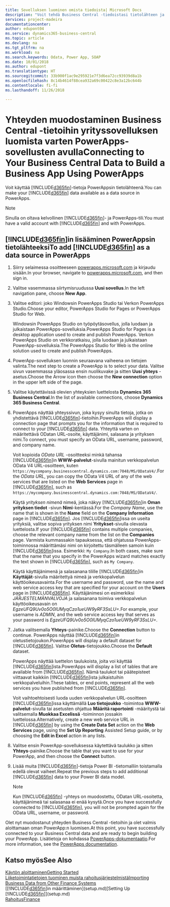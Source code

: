 ```yaml
---
title: Sovelluksen luominen omista tiedoista| Microsoft Docs
description: "Voit tehdä Business Central -tiedoistasi tietolähteen ja määrittää verkkopalveluidesi OData-osoitteen, jolla luot PowerApps-sovelluksen avulla yrityssovelluksen."
services: project-madeira
documentationcenter: 
author: edupont04
ms.service: dynamics365-business-central
ms.topic: article
ms.devlang: na
ms.tgt_pltfrm: na
ms.workload: na
ms.search.keywords: Odata, Power App, SOAP
ms.date: 10/01/2018
ms.author: edupont
ms.translationtype: HT
ms.sourcegitcommit: 33b900f1ac9e295921e7f3d6ea72cc93939d8a1b
ms.openlocfilehash: 8c14b4614f88cea932a69c00422c8e3a12bc644b
ms.contentlocale: fi-fi
ms.lasthandoff: 11/26/2018

---
```

# <a name="connecting-to-your-business-central-data-to-build-a-business-app-using-powerapps"></a><span data-ttu-id="fcc83-103">Yhteyden muodostaminen Business Central -tietoihin yrityssovelluksen luomista varten PowerApps-sovellusten avulla</span><span class="sxs-lookup"><span data-stu-id="fcc83-103">Connecting to Your Business Central Data to Build a Business App Using PowerApps</span></span>
<span data-ttu-id="fcc83-104">Voit käyttää [!INCLUDE[d365fin](includes/d365fin_md.md)]-tietoja PowerAppsin tietolähteenä.</span><span class="sxs-lookup"><span data-stu-id="fcc83-104">You can make your [!INCLUDE[d365fin](includes/d365fin_md.md)] data available as a data source in PowerApps.</span></span>  

> [!NOTE]  
>   <span data-ttu-id="fcc83-105">Sinulla on oltava kelvollinen [!INCLUDE[d365fin](includes/d365fin_md.md)]- ja PowerApps-tili.</span><span class="sxs-lookup"><span data-stu-id="fcc83-105">You must have a valid account with [!INCLUDE[d365fin](includes/d365fin_md.md)] and with PowerApps.</span></span>  

## <a name="to-add-included365finincludesd365finmdmd-as-a-data-source-in-powerapps"></a><span data-ttu-id="fcc83-106">[!INCLUDE[d365fin](includes/d365fin_md.md)]in lisääminen PowerAppsin tietolähteeksi</span><span class="sxs-lookup"><span data-stu-id="fcc83-106">To add [!INCLUDE[d365fin](includes/d365fin_md.md)] as a data source in PowerApps</span></span>
1. <span data-ttu-id="fcc83-107">Siirry selaimessa osoitteeseen [powerapps.microsoft.com](https://powerapps.microsoft.com/en-us/) ja kirjaudu sisään.</span><span class="sxs-lookup"><span data-stu-id="fcc83-107">In your browser, navigate to [powerapps.microsoft.com](https://powerapps.microsoft.com/en-us/), and then sign in.</span></span>
2. <span data-ttu-id="fcc83-108">Valitse vasemmassa siirtymisruudussa **Uusi sovellus**.</span><span class="sxs-lookup"><span data-stu-id="fcc83-108">In the left navigation pane, choose **New App**.</span></span>
3. <span data-ttu-id="fcc83-109">Valitse editori: joko Windowsin PowerApps Studio tai Verkon PowerApps Studio.</span><span class="sxs-lookup"><span data-stu-id="fcc83-109">Choose your editor, PowerApps Studio for Pages or PowerApps Studio for Web.</span></span>

   <span data-ttu-id="fcc83-110">Windowsin PowerApps Studio on työpöytäsovellus, jolla luodaan ja julkaistaan PowerApps-sovelluksia.</span><span class="sxs-lookup"><span data-stu-id="fcc83-110">PowerApps Studio for Pages is a desktop application used to create and publish PowerApps.</span></span> <span data-ttu-id="fcc83-111">Verkon PowerApps Studio on verkkoratkaisu, jolla luodaan ja julkaistaan PowerApp-sovelluksia.</span><span class="sxs-lookup"><span data-stu-id="fcc83-111">The PowerApps Studio for Web is the online solution used to create and publish PowerApps.</span></span>
4. <span data-ttu-id="fcc83-112">PowerApp-sovelluksen luonnin seuraavana vaiheena on tietojen valinta.</span><span class="sxs-lookup"><span data-stu-id="fcc83-112">The next step to create a PowerApp is to select your data.</span></span> <span data-ttu-id="fcc83-113">Valitse sivun vasemmassa yläosassa ensin nuolikuvake ja sitten **Uusi yhteys** -asetus.</span><span class="sxs-lookup"><span data-stu-id="fcc83-113">Choose the Arrow icon then choose the **New connection** option in the upper left side of the page.</span></span>
5. <span data-ttu-id="fcc83-114">Valitse käytettävissä olevien yhteyksien luettelosta **Dynamics 365 Business Central**.</span><span class="sxs-lookup"><span data-stu-id="fcc83-114">In the list of available connections, choose **Dynamics 365 Business Central**.</span></span>
6. <span data-ttu-id="fcc83-115">PowerApps näyttää yhteyssivun, joka kysyy sinulta tietoja, jotka on yhdistettävä [!INCLUDE[d365fin](includes/d365fin_md.md)]-tietoihin.</span><span class="sxs-lookup"><span data-stu-id="fcc83-115">PowerApps will display a connection page that prompts you for the information that is required to connect to your [!INCLUDE[d365fin](includes/d365fin_md.md)] data.</span></span> <span data-ttu-id="fcc83-116">Yhteyttä varten on määritettävä ODatan URL-osoite, käyttäjänimi, salasana ja yrityksen nimi.</span><span class="sxs-lookup"><span data-stu-id="fcc83-116">To connect, you must specify an OData URL, username, password, and company name.</span></span>

   <span data-ttu-id="fcc83-117">Voit kopioida *OData URL* -osoitteeksi minkä tahansa [!INCLUDE[d365fin](includes/d365fin_md.md)]in **WWW-palvelut**-sivulla mainitun verkkopalvelun OData V4 URL-osoitteen, kuten `https://mycompany.businesscentral.dynamics.com:7048/MS/ODataV4/`.</span><span class="sxs-lookup"><span data-stu-id="fcc83-117">For the *OData URL*, you can copy the OData V4 URL of any of the web services that are listed on the **Web Services** page in [!INCLUDE[d365fin](includes/d365fin_md.md)], such as `https://mycompany.businesscentral.dynamics.com:7048/MS/ODataV4/`.</span></span>  

   <span data-ttu-id="fcc83-118">Käytä *yrityksen nimenä* nimeä, joka näkyy [!INCLUDE[d365fin](includes/d365fin_md.md)]in **Oman yrityksen tiedot** -sivun **Nimi**-kentässä.</span><span class="sxs-lookup"><span data-stu-id="fcc83-118">For the *Company Name*, use the name that is shown in the **Name** field on the **Company Information** page in [!INCLUDE[d365fin](includes/d365fin_md.md)].</span></span> <span data-ttu-id="fcc83-119">Jos [!INCLUDE[d365fin](includes/d365fin_md.md)]issa on useita yrityksiä, valitse sopiva yrityksen nimi **Yritykset**-sivulla olevasta luettelosta.</span><span class="sxs-lookup"><span data-stu-id="fcc83-119">If your [!INCLUDE[d365fin](includes/d365fin_md.md)] contains multiple companies, choose the relevant company name from the list on the **Companies** page.</span></span> <span data-ttu-id="fcc83-120">Varmista kummassakin tapauksessa, että ohjatussa PowerApps-toiminnossa määrittämäsi nimi on kirjoitettu täsmälleen samoin kuin [!INCLUDE[d365fin](includes/d365fin_md.md)]issa. Esimerkki: `My Company`.</span><span class="sxs-lookup"><span data-stu-id="fcc83-120">In both cases, make sure that the name that you specify in the PowerApps wizard matches exactly the text shown in [!INCLUDE[d365fin](includes/d365fin_md.md)], such as `My Company`.</span></span>

   <span data-ttu-id="fcc83-121">Käytä käyttäjänimenä ja salasanana tilille [!INCLUDE[d365fin](includes/d365fin_md.md)]in **Käyttäjät**-sivulla määritettyä nimeä ja verkkopalvelun käyttöoikeusavainta.</span><span class="sxs-lookup"><span data-stu-id="fcc83-121">For the username and password, use the name and web service access key that are specified for your account on the **Users** page in [!INCLUDE[d365fin](includes/d365fin_md.md)].</span></span> <span data-ttu-id="fcc83-122">Käyttäjänimesi on esimerkiksi *JÄRJESTELMÄNVALVOJA* ja salasanana toimiva verkkopalvelun käyttöoikeusavain on *EgzeUFQ9Uv0o5O0lUMyqCzo1ueUW9yRF3SsLU=*.</span><span class="sxs-lookup"><span data-stu-id="fcc83-122">For example, your username is *ADMIN*, and the web service access key that serves as your password is *EgzeUFQ9Uv0o5O0lUMyqCzo1ueUW9yRF3SsLU=*.</span></span>
7. <span data-ttu-id="fcc83-123">Jatka valitsemalla **Yhteys**-painike.</span><span class="sxs-lookup"><span data-stu-id="fcc83-123">Choose the **Connection** button to continue.</span></span> <span data-ttu-id="fcc83-124">PowerApps näyttää [!INCLUDE[d365fin](includes/d365fin_md.md)]in oletustietojoukon.</span><span class="sxs-lookup"><span data-stu-id="fcc83-124">PowerApps will display a default dataset for [!INCLUDE[d365fin](includes/d365fin_md.md)].</span></span> <span data-ttu-id="fcc83-125">Valitse **Oletus**-tietojoukko.</span><span class="sxs-lookup"><span data-stu-id="fcc83-125">Choose the **Default** dataset.</span></span>

   <span data-ttu-id="fcc83-126">PowerApps näyttää luettelon taulukoista, joita voi käyttää [!INCLUDE[d365fin](includes/d365fin_md.md)]ista.</span><span class="sxs-lookup"><span data-stu-id="fcc83-126">PowerApps will display a list of tables that are available from [!INCLUDE[d365fin](includes/d365fin_md.md)].</span></span> <span data-ttu-id="fcc83-127">Nämä taulukot tai päätepisteet viittaavat kaikkiin [!INCLUDE[d365fin](includes/d365fin_md.md)]ista julkaistuihin verkkopalveluihin.</span><span class="sxs-lookup"><span data-stu-id="fcc83-127">These tables, or end points,  represent all the web services you have published from [!INCLUDE[d365fin](includes/d365fin_md.md)].</span></span>

   <span data-ttu-id="fcc83-128">Voit vaihtoehtoisesti luoda uuden verkkopalvelun URL-osoitteen [!INCLUDE[d365fin](includes/d365fin_md.md)]issa käyttämällä **Luo tietojoukko** -toimintoa **WWW-palvelut**-sivulla tai asetusten ohjattua **Määritä raportointi** -määritystä tai valitsemalla **Muokkaa Excelissä** -toiminnon jossakin luettelossa.</span><span class="sxs-lookup"><span data-stu-id="fcc83-128">Alternatively, create a new web service URL in [!INCLUDE[d365fin](includes/d365fin_md.md)] by using the **Create Data Set** action on the **Web Services** page, using the **Set Up Reporting** Assisted Setup guide, or by choosing the **Edit in Excel** action in any lists.</span></span>
8. <span data-ttu-id="fcc83-129">Valitse ensin PowerApp-sovelluksessa käytettävä taulukko ja sitten **Yhteys**-painike.</span><span class="sxs-lookup"><span data-stu-id="fcc83-129">Choose the table that you want to use for your PowerApp, and then choose the **Connect** button.</span></span>
9. <span data-ttu-id="fcc83-130">Lisää muita [!INCLUDE[d365fin](includes/d365fin_md.md)]-tietoja Power BI -tietomalliin toistamalla edellä olevat vaiheet.</span><span class="sxs-lookup"><span data-stu-id="fcc83-130">Repeat the previous steps to add additional [!INCLUDE[d365fin](includes/d365fin_md.md)] data to your Power BI data model.</span></span>

   > [!NOTE]  
   >    <span data-ttu-id="fcc83-131">Kun [!INCLUDE[d365fin](includes/d365fin_md.md)] -yhteys on muodostettu, ODatan URL-osoitetta, käyttäjänimeä tai salasanaa ei enää kysytä.</span><span class="sxs-lookup"><span data-stu-id="fcc83-131">Once you have successfully connected to [!INCLUDE[d365fin](includes/d365fin_md.md)], you will not be prompted again for the OData URL, username, or password.</span></span>

<span data-ttu-id="fcc83-132">Olet nyt muodostanut yhteyden Business Central -tietoihin ja olet valmis aloittamaan oman PowerApp:n luomisen.</span><span class="sxs-lookup"><span data-stu-id="fcc83-132">At this point, you have successfully connected to your Business Central data and are ready to begin building your PowerApp.</span></span> <span data-ttu-id="fcc83-133">Lisätietoja on kohdassa [PowerApps-dokumentaatio](https://powerapps.microsoft.com/tutorials/getting-started/).</span><span class="sxs-lookup"><span data-stu-id="fcc83-133">For more information, see the [PowerApps documentation](https://powerapps.microsoft.com/tutorials/getting-started/).</span></span>

## <a name="see-also"></a><span data-ttu-id="fcc83-134">Katso myös</span><span class="sxs-lookup"><span data-stu-id="fcc83-134">See Also</span></span>
[<span data-ttu-id="fcc83-135">Käytön aloittaminen</span><span class="sxs-lookup"><span data-stu-id="fcc83-135">Getting Started</span></span>](product-get-started.md)  
[<span data-ttu-id="fcc83-136">Liiketoimintatietojen tuominen muista rahoitusjärjestelmistä</span><span class="sxs-lookup"><span data-stu-id="fcc83-136">Importing Business Data from Other Finance Systems</span></span>](across-import-data-configuration-packages.md)  
<span data-ttu-id="fcc83-137">[[!INCLUDE[d365fin](includes/d365fin_md.md)]in määrittäminen](setup.md)</span><span class="sxs-lookup"><span data-stu-id="fcc83-137">[Setting Up [!INCLUDE[d365fin](includes/d365fin_md.md)]](setup.md)</span></span>  
[<span data-ttu-id="fcc83-138">Rahoitus</span><span class="sxs-lookup"><span data-stu-id="fcc83-138">Finance</span></span>](finance.md)  

